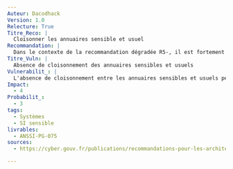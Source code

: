 ```yaml
---
Auteur: Dacodhack
Version: 1.0
Relecture: True
Titre_Reco: |
  Cloisonner les annuaires sensible et usuel
Recommandation: |
  Dans le contexte de la recommandation dégradée R5-, il est fortement recommandé que l’entité mette en œuvre des annuaires distincts: au minimum, un annuaire est déployé pour les utilisateurs et ressources sensibles et un deuxième pour les utilisateurs et ressources usuelles.
Titre_Vuln: |
  Absence de cloisonnement des annuaires sensibles et usuels
Vulnerabilit_: |
  L'absence de cloisonnement entre les annuaires sensibles et usuels peut entraîner un mélange d'accès et de droits entre les utilisateurs, augmentant le risque de compromission des données sensibles. Sans des annuaires distincts, les utilisateurs non autorisés peuvent potentiellement accéder à des ressources critiques, ce qui pourrait conduire à des violations de sécurité, à une perte de confidentialité et à un impact sur l'intégrité des informations.
Impact:
  - 4
Probabilit_:
  - 3
tags:
  - Systèmes
  - SI sensible
livrables:
  - ANSSI-PG-075
sources:
  - https://cyber.gouv.fr/publications/recommandations-pour-les-architectures-des-si-sensibles-ou-dr

---
```

